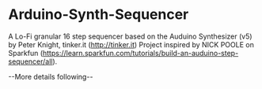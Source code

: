 # Arduino-Synth-Sequencer

A Lo-Fi granular 16 step sequencer based on the Auduino Synthesizer (v5) by Peter Knight, tinker.it (http://tinker.it)
Project inspired by NICK POOLE on Sparkfun (https://learn.sparkfun.com/tutorials/build-an-auduino-step-sequencer/all).


--More details following--
